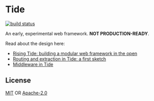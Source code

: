 # Tide

[![build status][1]][2]

An early, experimental web framework. **NOT PRODUCTION-READY**.

Read about the design here:

- [Rising Tide: building a modular web framework in the open](https://rust-lang-nursery.github.io/wg-net/2018/09/11/tide.html)
- [Routing and extraction in Tide: a first sketch](https://rust-lang-nursery.github.io/wg-net/2018/10/16/tide-routing.html)
- [Middleware in Tide](https://rust-lang-nursery.github.io/wg-net/2018/11/07/tide-middleware.html)

## License

[MIT](./LICENSE-MIT) OR [Apache-2.0](./LICENSE-APACHE)

[1]: https://img.shields.io/travis/rust-net-web/tide.svg?style=flat-square
[2]: https://travis-ci.org/rust-net-web/tide
